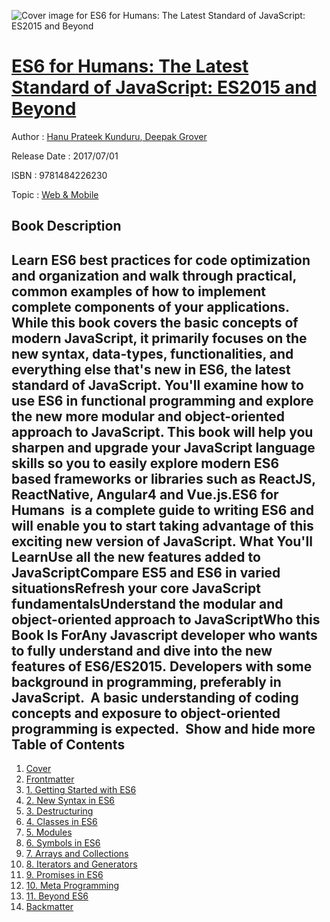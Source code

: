 ![Cover image for ES6 for Humans: The Latest Standard of JavaScript: ES2015 and Beyond](https://imgdetail.ebookreading.net/cover/cover/web_mobile/EB9781484226230.jpg)

[ES6 for Humans: The Latest Standard of JavaScript: ES2015 and Beyond](https://ebookreading.net/view/book/ES6+for+Humans%3A+The+Latest+Standard+of+JavaScript%3A+ES2015+and+Beyond-EB9781484226230_1.html "ES6 for Humans: The Latest Standard of JavaScript: ES2015 and Beyond")
====================================================================================================================

Author : [Hanu Prateek Kunduru](https://ebookreading.net/search/author/Hanu+Prateek+Kunduru),[ Deepak Grover](https://ebookreading.net/search/author/+Deepak+Grover)

Release Date : 2017/07/01

ISBN : 9781484226230

Topic : [Web & Mobile](https://ebookreading.net/search/category/web-mobile)

Book Description
-----------------

 Learn ES6 best practices for code optimization and organization and walk through practical, common examples of how to implement complete components of your applications. While this book covers the basic concepts of modern JavaScript, it primarily focuses on the new syntax, data-types, functionalities, and everything else that's new in ES6, the latest standard of JavaScript. You'll examine how to use ES6 in functional programming and explore the new more modular and object-oriented approach to JavaScript. This book will help you sharpen and upgrade your JavaScript language skills so you to easily explore modern ES6 based frameworks or libraries such as ReactJS, ReactNative, Angular4 and Vue.js.ES6 for Humans  is a complete guide to writing ES6 and will enable you to start taking advantage of this exciting new version of JavaScript. What You'll LearnUse all the new features added to JavaScriptCompare ES5 and ES6 in varied situationsRefresh your core JavaScript fundamentalsUnderstand the modular and object-oriented approach to JavaScriptWho this Book Is ForAny Javascript developer who wants to fully understand and dive into the new features of ES6/ES2015. Developers with some background in programming, preferably in JavaScript.  A basic understanding of coding concepts and exposure to object-oriented programming is expected.            Show and hide more                
Table of Contents
-----------------

1. [Cover](https://ebookreading.net/view/book/ES6+for+Humans%3A+The+Latest+Standard+of+JavaScript%3A+ES2015+and+Beyond-EB9781484226230_1.html)
1. [Frontmatter](https://ebookreading.net/view/book/ES6+for+Humans%3A+The+Latest+Standard+of+JavaScript%3A+ES2015+and+Beyond-EB9781484226230_2.html)
1. [1. Getting Started with ES6](https://ebookreading.net/view/book/ES6+for+Humans%3A+The+Latest+Standard+of+JavaScript%3A+ES2015+and+Beyond-EB9781484226230_3.html)
1. [2. New Syntax in ES6](https://ebookreading.net/view/book/ES6+for+Humans%3A+The+Latest+Standard+of+JavaScript%3A+ES2015+and+Beyond-EB9781484226230_4.html)
1. [3. Destructuring](https://ebookreading.net/view/book/ES6+for+Humans%3A+The+Latest+Standard+of+JavaScript%3A+ES2015+and+Beyond-EB9781484226230_5.html)
1. [4. Classes in ES6](https://ebookreading.net/view/book/ES6+for+Humans%3A+The+Latest+Standard+of+JavaScript%3A+ES2015+and+Beyond-EB9781484226230_6.html)
1. [5. Modules](https://ebookreading.net/view/book/ES6+for+Humans%3A+The+Latest+Standard+of+JavaScript%3A+ES2015+and+Beyond-EB9781484226230_7.html)
1. [6. Symbols in ES6](https://ebookreading.net/view/book/ES6+for+Humans%3A+The+Latest+Standard+of+JavaScript%3A+ES2015+and+Beyond-EB9781484226230_8.html)
1. [7. Arrays and Collections](https://ebookreading.net/view/book/ES6+for+Humans%3A+The+Latest+Standard+of+JavaScript%3A+ES2015+and+Beyond-EB9781484226230_9.html)
1. [8. Iterators and Generators](https://ebookreading.net/view/book/ES6+for+Humans%3A+The+Latest+Standard+of+JavaScript%3A+ES2015+and+Beyond-EB9781484226230_10.html)
1. [9. Promises in ES6](https://ebookreading.net/view/book/ES6+for+Humans%3A+The+Latest+Standard+of+JavaScript%3A+ES2015+and+Beyond-EB9781484226230_11.html)
1. [10. Meta Programming](https://ebookreading.net/view/book/ES6+for+Humans%3A+The+Latest+Standard+of+JavaScript%3A+ES2015+and+Beyond-EB9781484226230_12.html)
1. [11. Beyond ES6](https://ebookreading.net/view/book/ES6+for+Humans%3A+The+Latest+Standard+of+JavaScript%3A+ES2015+and+Beyond-EB9781484226230_13.html)
1. [Backmatter](https://ebookreading.net/view/book/ES6+for+Humans%3A+The+Latest+Standard+of+JavaScript%3A+ES2015+and+Beyond-EB9781484226230_14.html)
